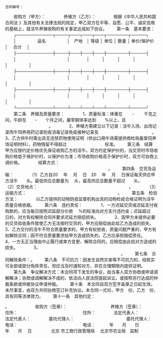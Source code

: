 
 


    合同编号：　　
　　收购方（甲方）：　　
　　养殖方（乙方）：　　
　　根据《中华人民共和国
合同法
》及其他有关法律法规的规定，甲乙双方在平等、自愿、公平、诚实信用的基础上，就活牛养殖收购的有关事宜达成如下协议。
　　第一条　基本要求：
　　┌────────────┬────┬───┬───┬───┬───────┬─────┐
　　│　　　　　品名　　　　　│　产地　│ 等级 │ 单位 │ 数量 │ 单价/保护价　│　 合计　 │
　　├────────────┼────┼───┼───┼───┼───────┼─────┤
　　│　　　　　　　　　　　　│　　　　│　　　│　　　│　　　│　　　　　　　│　　　　　│
　　├────────────┼────┼───┼───┼───┼───────┼─────┤
　　│　　　　　　　　　　　　│　　　　│　　　│　　　│　　　│　　　　　　　│　　　　　│
　　├────────────┼────┼───┼───┼───┼───────┼─────┤
　　│　　　　　　　　　　　　│　　　　│　　　│　　　│　　　│　　　　　　　│　　　　　│
　　└────────────┴────┴───┴───┴───┴───────┴─────┘
　　第二条　养殖及质量要求：　　
　　1、质量标准：体重在　　 -　　 千克之间，牛龄在　　-　　个月之间，屠宰胴体率达到　　%以上，且
　　　　　　　　　　
。　　
　　2、养殖方需建立以下记录：活牛入场、出场记录肉牛饲养用药记录防疫消毒记录免疫接种记录及
　　　　　　　　　　　　
。　　
　　3、乙方供牛时需出具无违禁药物使用证明（供出口用牛场需提供商检局备案饲养场证明材料）。药物残留不得超过　　　　　　　　　标准。
　　第三条　结算　　甲方应按约定价格优先保证收购乙方的活牛。双方约定保护价的，当交货时市场收购价格低于保护价时，以保护价为准；市场收购价格高于保护价时，双方可协商上调价格。　　
　　结算方式：
　　　　　　　　　　　　　　　　　　　　　　　　
。
　　第四条　交货及运输：　　
　　（1）乙方自20　 年　 月　 日　20　 年　 月　 日保证每天供应甲方活牛　　头。最低供应总数量为　 头，最高供应总数量不超过　　头。　　
　　（2）交货地点：
　　　　　　　　　　　　　　　　　　　　　
。　　
　　（3）运输方式：
　　　　　　　　　　　　　　　　　　　　　
。
　　第五条　检验方法：　　
　　以乙方提供的动物防疫监督机构出具的动物检疫合格证明为活牛质量合格依据。
　　第六条　违约责任：　　
　　1、一方迟延交货或迟延支付收购款的，应当每日按照迟延部分价款　 %的标准向对方支付违约金；迟延超过　　　日的，对方有权解除合同并要求迟延方赔偿损失。　　
　　2、因甲方未提供必要的交货验收条件致使乙方无法按时交货的，甲方应赔偿由此给乙方造成的损失。　　
　　3、乙方交付的活牛不符合质量要求的，甲方有权拒收，质量问题严重的，甲方有权解除合同；因不符合质量要求给甲方造成损失的，乙方应承担赔偿责任。　　
　　4、一方无正当理由中止履行或单方变更、解除合同的，应赔偿由此给对方造成的损失。　　
　　5、
　　　　　　　　　　　　　　　　　　　　　　　　　　　 
。
　　第七条　合同解除条件：。
　　第八条　不可抗力：因发生自然灾害等不可抗力的，经核实可全部或部分免除责任，但应当及时通知对方，并在合理期限内提供证明。
　　第九条　争议解决方式：本合同项下发生的争议，由当事人双方协商或申请调解解决；协商或调解解决不成的，依法向人民法院提起诉讼，或按照另行达成的仲裁条款或仲裁协议申请仲裁。
　　第十条　本合同自双方签字盖章之日起生效。未尽事宜，由双方共同协商签订补充协议。本合同一式份，甲方　份，乙方　份，具有同等法律效力。
　　第十一条　其他约定：
                                    
。　　
　　
　　收购方（签章）：　　　　　　　　　　 养殖方（签章）：　　
　　住所：　　　　　　　　　　　　　　　 住所：　　
　　法定代表人：　　　　　　　　　　　　 法定代表人：　　
　　委托代理人：　　　　　　　　　　　　 委托代理人：　　
　　电话：　　　　　　　　　　　　　　　 电话：　
　　年　　月　　日　　　　　　　　　　　 年　　月　 日　　
　　
北京
市工商行政管理局　 北京市农业局　监制
 


 

 
 
 
 
 
  


  
 

  


  


  
 
 
 
 

